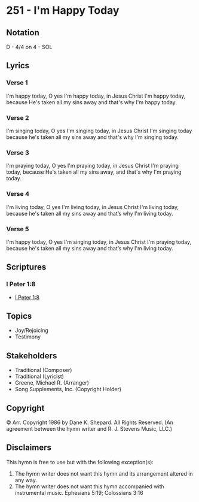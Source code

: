 # 251 - I'm Happy Today

## Notation

D - 4/4 on 4 - SOL

## Lyrics

### Verse 1

I'm happy today, O yes I'm happy today, in Jesus Christ I'm happy today, because He's taken all my sins away and that's why I'm happy today.

### Verse 2

I'm singing today,  O yes I'm singing today, in Jesus Christ I'm singing today because he's taken all my sins away and that's why I'm singing today.

### Verse 3

I'm praying today, O yes I'm praying today, in Jesus Christ I'm praying today, because He's taken all my sins away, and that's why I'm praying today.

### Verse 4

I'm living today, O yes I'm living today, in Jesus Christ I'm living today, because he's taken all my sins away and that’s why I'm living today.

### Verse 5

I'm happy today, O yes I'm singing today, in Jesus Christ I'm praying today, because he's taken all my sins away and that’s why I'm living today.


## Scriptures

### I Peter 1:8

- [I Peter 1:8](https://www.biblegateway.com/passage/?search=I%20Peter%201%3A8)


## Topics

- Joy/Rejoicing
- Testimony

## Stakeholders

- Traditional (Composer)
- Traditional (Lyricist)
- Greene, Michael R. (Arranger)
- Song Supplements, Inc. (Copyright Holder)

## Copyright

© Arr. Copyright 1986 by Dane K. Shepard. All Rights Reserved.
(An agreement between the hymn writer and R. J. Stevens Music, LLC.)

## Disclaimers

This hymn is free to use but with the following exception(s):
1. The hymn writer does not want this hymn and its arrangement altered in any way.
2. The hymn writer does not want this hymn accompanied with instrumental music.
Ephesians 5:19; Colossians 3:16

